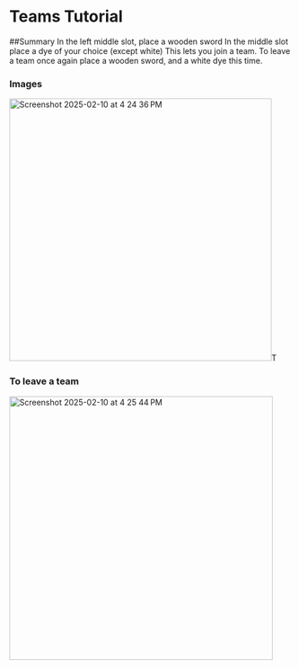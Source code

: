 
# Teams Tutorial

##Summary
In the left middle slot, place a wooden sword
In the middle slot place a dye of your choice (except white)
This lets you join a team.
To leave a team once again place a wooden sword, and a white dye this time.

### Images


<img width="467" alt="Screenshot 2025-02-10 at 4 24 36 PM" src="https://github.com/user-attachments/assets/6932d884-900c-424f-b318-070c643a9f47" />T



### To leave a team

<img width="469" alt="Screenshot 2025-02-10 at 4 25 44 PM" src="https://github.com/user-attachments/assets/a747c90c-d476-4840-9898-1f5ce75ef5ef" />






